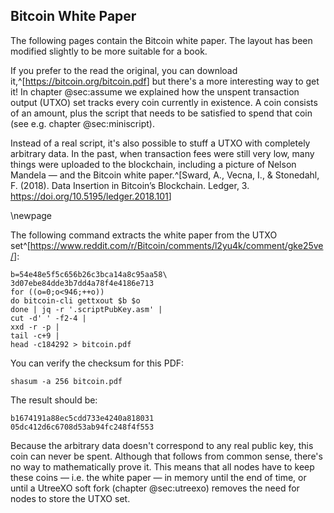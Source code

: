 ## Bitcoin White Paper

The following pages contain the Bitcoin white paper. The layout has been modified slightly to be more suitable for a book.

If you prefer to the read the original, you can download it,^[<https://bitcoin.org/bitcoin.pdf>] but there's a more interesting way to get it! In chapter @sec:assume we explained how the unspent transaction output (UTXO) set tracks every coin currently in existence. A coin consists of an amount, plus the script that needs to be satisfied to spend that coin (see e.g. chapter @sec:miniscript).

Instead of a real script, it's also possible to stuff a UTXO with completely arbitrary data. In the past, when transaction fees were still very low, many things were uploaded to the blockchain, including a picture of Nelson Mandela — and the Bitcoin white paper.^[Sward, A., Vecna, I., & Stonedahl, F. (2018). Data Insertion in Bitcoin’s Blockchain. Ledger, 3. <https://doi.org/10.5195/ledger.2018.101>]

\newpage

The following command extracts the white paper from the UTXO set^[<https://www.reddit.com/r/Bitcoin/comments/l2yu4k/comment/gke25ve/>]:

```
b=54e48e5f5c656b26c3bca14a8c95aa58\
3d07ebe84dde3b7dd4a78f4e4186e713
for ((o=0;o<946;++o))
do bitcoin-cli gettxout $b $o
done | jq -r '.scriptPubKey.asm' |
cut -d' ' -f2-4 |
xxd -r -p |
tail -c+9 |
head -c184292 > bitcoin.pdf
```

You can verify the checksum for this PDF:

```
shasum -a 256 bitcoin.pdf
```

The result should be:
```
b1674191a88ec5cdd733e4240a818031
05dc412d6c6708d53ab94fc248f4f553
```

Because the arbitrary data doesn't correspond to any real public key, this coin can never be spent. Although that follows from common sense, there's no way to mathematically prove it. This means that all nodes have to keep these coins — i.e. the white paper — in memory until the end of time, or until a UtreeXO soft fork (chapter @sec:utreexo) removes the need for nodes to store the UTXO set.
